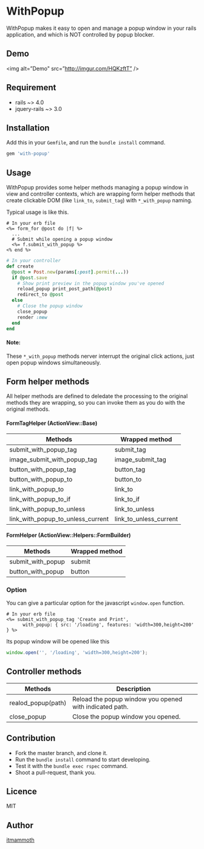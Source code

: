 WithPopup
====

WithPopup makes it easy to open and manage a popup window in your rails application, and which is NOT controlled by popup blocker.

## Demo

<img alt=”Demo" src=”http://imgur.com/HQKzftT” />

## Requirement

* rails ~> 4.0
* jquery-rails ~> 3.0

## Installation

Add this in your ```Gemfile```, and run the ```bundle install``` command.

```ruby
gem 'with-popup'
```

## Usage

WithPopup provides some helper methods managing a popup window in view and controller contexts, which are wrapping form helper methods that create clickable DOM (like ```link_to```, ```submit_tag```) with ```*_with_popup``` naming.

Typical usage is like this.

```HTML+ERB
# In your erb file
<%= form_for @post do |f| %>
  ...
  # Submit while opening a popup window
  <%= f.submit_with_popup %>
<% end %>
```

```Ruby
# In your controller
def create
  @post = Post.new(params[:post].permit(...))
  if @post.save
    # Show print preview in the popup window you've opened
    reload_popup print_post_path(@post)
    redirect_to @post
  else
    # Close the popup window
    close_popup
    render :new
  end
end
```

#### Note:
These ```*_with_popup``` methods nerver interrupt the original click actions, just open popup windows simultaneously.

## Form helper methods

All helper methods are defined to deledate the processing to the original methods they are wrapping, so you can invoke them as you do with the original methods.

#### FormTagHelper (ActionView::Base)

| Methods                           | Wrapped method         |
|-----------------------------------|------------------------|
| submit_with_popup_tag             | submit_tag             |
| image_submit_with_popup_tag       | image_submit_tag       |
| button_with_popup_tag             | button_tag             |
| button_with_popup_to              | button_to              |
| link_with_popup_to                | link_to                |
| link_with_popup_to_if             | link_to_if             |
| link_with_popup_to_unless         | link_to_unless         |
| link_with_popup_to_unless_current | link_to_unless_current |

#### FormHelper (ActionView::Helpers::FormBuilder)

| Methods           | Wrapped method |
|-------------------|----------------|
| submit_with_popup | submit         |
| button_with_popup | button         |

### Option

You can give a particular option for the javascript ```window.open``` function.

```HTML+ERB
# In your erb file
<%= submit_with_popup_tag 'Create and Print',
      with_popup: { src: '/loading', features: 'width=300,height=200' } %>
```

Its popup window will be opened like this

```Javascript
window.open('', '/loading', 'width=300,height=200');
```


## Controller methods

| Methods            | Description                                             |
|--------------------|---------------------------------------------------------|
| realod_popup(path) | Reload the popup window you opened with indicated path. |
| close_popup        | Close the popup window you opened.                      |


## Contribution
* Fork the master branch, and clone it.
* Run the ```bundle install``` command to start developing.
* Test it with the ```bundle exec rspec``` command.
* Shoot a pull-request, thank you.

## Licence

MIT

## Author

[itmammoth](https://github.com/itmammoth)
